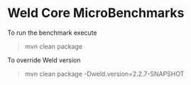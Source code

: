 Weld Core MicroBenchmarks
=========================

To run the benchmark execute

> mvn clean package

To override Weld version

> mvn clean package -Dweld.version=2.2.7-SNAPSHOT
